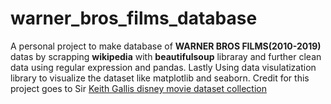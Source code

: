 # warner_bros_films_database

A personal project to make database of **WARNER BROS FILMS(2010-2019)** datas by scrapping **wikipedia** with **beautifulsoup** libraray and further clean data using regular expression and pandas. Lastly Using data visulatization library to visualize the dataset like matplotlib and seaborn.
Credit for this project goes to Sir [Keith Gallis disney movie dataset collection](https://www.google.com/url?sa=t&rct=j&q=&esrc=s&source=web&cd=&cad=rja&uact=8&ved=2ahUKEwiw38KViJT6AhUyDEQIHcuCAogQtwJ6BAgGEAI&url=https%3A%2F%2Fwww.youtube.com%2Fwatch%3Fv%3DeMOA1pPVUc4&usg=AOvVaw0qZML9H5riUi85sfOlE0E5)
